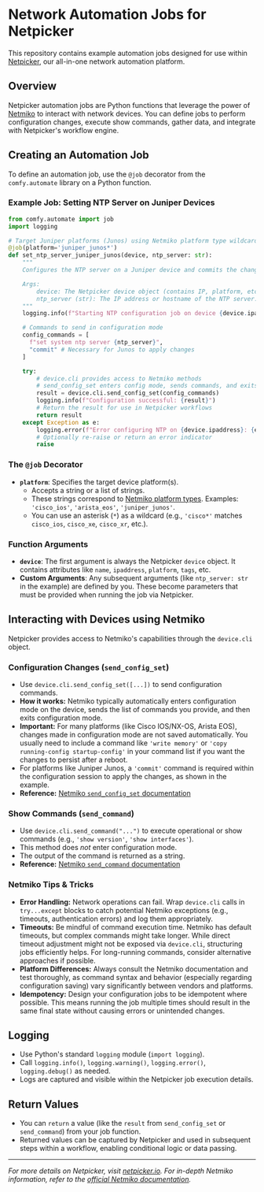 # Network Automation Jobs for Netpicker

This repository contains example automation jobs designed for use within [Netpicker](https://netpicker.io/), our all-in-one network automation platform.

## Overview

Netpicker automation jobs are Python functions that leverage the power of [Netmiko](https://github.com/ktbyers/netmiko) to interact with network devices. You can define jobs to perform configuration changes, execute show commands, gather data, and integrate with Netpicker's workflow engine.

## Creating an Automation Job

To define an automation job, use the `@job` decorator from the `comfy.automate` library on a Python function.

### Example Job: Setting NTP Server on Juniper Devices

```python
from comfy.automate import job
import logging

# Target Juniper platforms (Junos) using Netmiko platform type wildcard
@job(platform='juniper_junos*')
def set_ntp_server_juniper_junos(device, ntp_server: str):
    """
    Configures the NTP server on a Juniper device and commits the change.

    Args:
        device: The Netpicker device object (contains IP, platform, etc.).
        ntp_server (str): The IP address or hostname of the NTP server.
    """
    logging.info(f"Starting NTP configuration job on device {device.ipaddress}")

    # Commands to send in configuration mode
    config_commands = [
      f"set system ntp server {ntp_server}",
      "commit" # Necessary for Junos to apply changes
    ]

    try:
        # device.cli provides access to Netmiko methods
        # send_config_set enters config mode, sends commands, and exits
        result = device.cli.send_config_set(config_commands)
        logging.info(f"Configuration successful: {result}")
        # Return the result for use in Netpicker workflows
        return result
    except Exception as e:
        logging.error(f"Error configuring NTP on {device.ipaddress}: {e}")
        # Optionally re-raise or return an error indicator
        raise

```

### The `@job` Decorator

- **`platform`**: Specifies the target device platform(s).
  - Accepts a string or a list of strings.
  - These strings correspond to [Netmiko platform types](https://github.com/ktbyers/netmiko/blob/develop/PLATFORMS.md). Examples: `'cisco_ios'`, `'arista_eos'`, `'juniper_junos'`.
  - You can use an asterisk (`*`) as a wildcard (e.g., `'cisco*'` matches `cisco_ios`, `cisco_xe`, `cisco_xr`, etc.).

### Function Arguments

- **`device`**: The first argument is always the Netpicker `device` object. It contains attributes like `name`, `ipaddress`, `platform`, `tags`, etc.
- **Custom Arguments**: Any subsequent arguments (like `ntp_server: str` in the example) are defined by you. These become parameters that must be provided when running the job via Netpicker.

## Interacting with Devices using Netmiko

Netpicker provides access to Netmiko's capabilities through the `device.cli` object.

### Configuration Changes (`send_config_set`)

- Use `device.cli.send_config_set([...])` to send configuration commands.
- **How it works:** Netmiko typically automatically enters configuration mode on the device, sends the list of commands you provide, and then exits configuration mode.
- **Important:** For many platforms (like Cisco IOS/NX-OS, Arista EOS), changes made in configuration mode are not saved automatically. You usually need to include a command like `'write memory'` or `'copy running-config startup-config'` in your command list if you want the changes to persist after a reboot.
- For platforms like Juniper Junos, a `'commit'` command is required within the configuration session to apply the changes, as shown in the example.
- **Reference:** [Netmiko `send_config_set` documentation](https://ktbyers.github.io/netmiko/docs/netmiko/index.html#netmiko.base_connection.BaseConnection.send_config_set)

### Show Commands (`send_command`)

- Use `device.cli.send_command("...")` to execute operational or show commands (e.g., `'show version'`, `'show interfaces'`).
- This method does _not_ enter configuration mode.
- The output of the command is returned as a string.
- **Reference:** [Netmiko `send_command` documentation](https://ktbyers.github.io/netmiko/docs/netmiko/index.html#netmiko.base_connection.BaseConnection.send_command)

### Netmiko Tips & Tricks

- **Error Handling:** Network operations can fail. Wrap `device.cli` calls in `try...except` blocks to catch potential Netmiko exceptions (e.g., timeouts, authentication errors) and log them appropriately.
- **Timeouts:** Be mindful of command execution time. Netmiko has default timeouts, but complex commands might take longer. While direct timeout adjustment might not be exposed via `device.cli`, structuring jobs efficiently helps. For long-running commands, consider alternative approaches if possible.
- **Platform Differences:** Always consult the Netmiko documentation and test thoroughly, as command syntax and behavior (especially regarding configuration saving) vary significantly between vendors and platforms.
- **Idempotency:** Design your configuration jobs to be idempotent where possible. This means running the job multiple times should result in the same final state without causing errors or unintended changes.

## Logging

- Use Python's standard `logging` module (`import logging`).
- Call `logging.info()`, `logging.warning()`, `logging.error()`, `logging.debug()` as needed.
- Logs are captured and visible within the Netpicker job execution details.

## Return Values

- You can `return` a value (like the `result` from `send_config_set` or `send_command`) from your job function.
- Returned values can be captured by Netpicker and used in subsequent steps within a workflow, enabling conditional logic or data passing.

---

_For more details on Netpicker, visit [netpicker.io](https://netpicker.io/)._
_For in-depth Netmiko information, refer to the [official Netmiko documentation](https://ktbyers.github.io/netmiko/docs/netmiko/)._
